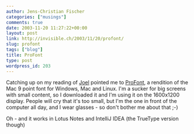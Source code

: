 ```yaml
---
author: Jens-Christian Fischer
categories: ["musings"]
comments: true
date: 2003-11-20 11:27:22+00:00
layout: post
link: http://invisible.ch/2003/11/20/profont/
slug: profont
tags: ["blog"]
title: ProFont
type: post
wordpress_id: 203
---
```


Catching up on my reading of [Joel](http://joelonsoftware.com/index.html) pointed me to [ProFont](http://www.tobias-jung.de/seekingprofont/), a rendition of the Mac 9 point font for Windows, Mac and Linux. I'm a sucker for big screens with small content, so I downloaded it and I'm using it on the 1600x1200 display. People will cry that it's too small, but I'm the one in front of the computer all day, and I wear glasses - so don't bother me about that ;-)

Oh - and it works in Lotus Notes and IntelliJ IDEA (the TrueType version though)
